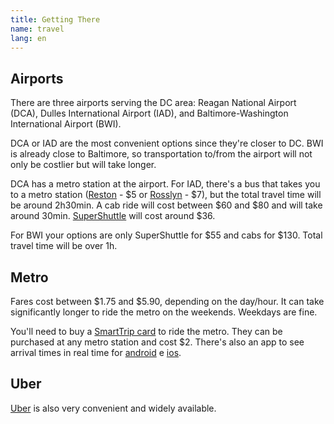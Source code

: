 ```yaml
---
title: Getting There
name: travel
lang: en
---
```


## Airports

There are three airports serving the DC area: Reagan National Airport
(DCA), Dulles International Airport (IAD), and Baltimore-Washington
International Airport (BWI).

DCA or IAD are the most convenient options since they're closer to DC.
BWI is already close to Baltimore, so transportation to/from the airport
will not only be costlier but will take longer.

DCA has a metro station at the airport. For IAD, there's a bus that
takes you to a metro station ([Reston][] - $5 or [Rosslyn][] - $7), but
the total travel time will be around 2h30min. A cab ride will cost
between $60 and $80 and will take around 30min. [SuperShuttle][] will
cost around $36.

For BWI your options are only SuperShuttle for $55 and cabs for $130.
Total travel time will be over 1h.


## Metro

Fares cost between $1.75 and $5.90, depending on the day/hour. It can
take significantly longer to ride the metro on the weekends. Weekdays
are fine.

You'll need to buy a [SmartTrip card][smarttrip] to ride the metro. They
can be purchased at any metro station and cost $2. There's also an app
to see arrival times in real time for [android][] e [ios][].


## Uber

[Uber][] is also very convenient and widely available.


[Reston]: http://prod.flydulles.com/iad/silver-line-express-bus-metrorail-station
[Rosslyn]: http://www.wmata.com/bus/timetables/dc/05a.pdf?n
[SuperShuttle]: http://www.supershuttle.com/
[smarttrip]: http://www.wmata.com/fares/purchase/vending.cfm
[android]: https://play.google.com/store/apps/details?id=com.jazzmoonstewdio.android.dcmetro.activity
[ios]: https://itunes.apple.com/us/app/dc-metro-and-bus/id578496721?mt=8
[Uber]: https://www.uber.com/invite/4p1bz
